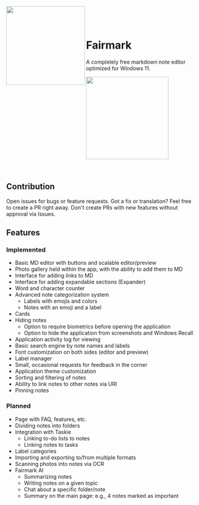 <img src="https://i.imgur.com/p4aetEO.png" align="left" width=210>

<div id="user-content-toc">
  <ul style="list-style: none;">
    <summary>
	<br><br>
      <h1>Fairmark</h1>
	  <p>A completely free markdown note editor optimized for Windows 11.</p>
    </summary>
  </ul>
</div>

[<img src="https://get.microsoft.com/images/en-us%20dark.svg" width="220">](https://www.microsoft.com/store/productId/9pdm2qk92715?mode=direct)

<br>

## Contribution
Open issues for bugs or feature requests.
Got a fix or translation? Feel free to create a PR right away.
Don't create PRs with new features without approval via Issues.

## Features
### Implemented
- Basic MD editor with buttons and scalable editor/preview
- Photo gallery held within the app, with the ability to add them to MD
- Interface for adding links to MD
- Interface for adding expandable sections (Expander)
- Word and character counter
- Advanced note categorization system
  - Labels with emojis and colors
  - Notes with an emoji and a label
- Cards
- Hiding notes
  - Option to require biometrics before opening the application
  - Option to hide the application from screenshots and Windows Recall
- Application activity log for viewing
- Basic search engine by note names and labels
- Font customization on both sides (editor and preview)
- Label manager
- Small, occasional requests for feedback in the corner
- Application theme customization
- Sorting and filtering of notes
- Ability to link notes to other notes via URI
- Pinning notes

### Planned
- Page with FAQ, features, etc.
- Dividing notes into folders
- Integration with Taskie
  - Linking to-do lists to notes
  - Linking notes to tasks
- Label categories
- Importing and exporting to/from multiple formats
- Scanning photos into notes via OCR
- Fairmark AI
  - Summarizing notes
  - Writing notes on a given topic
  - Chat about a specific folder/note
  - Summary on the main page: e.g., 4 notes marked as important
